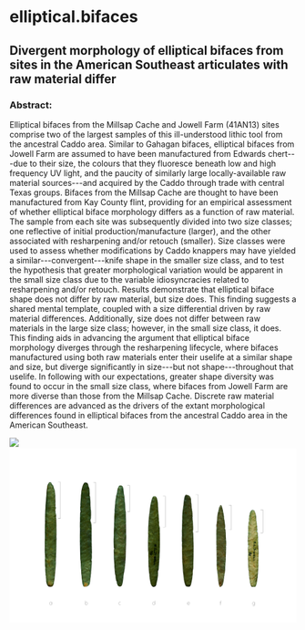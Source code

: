 # elliptical.bifaces

## Divergent morphology of elliptical bifaces from sites in the American Southeast articulates with raw material differ

### Abstract:

Elliptical bifaces from the Millsap Cache and Jowell Farm (41AN13) sites comprise two of the largest samples of this ill-understood lithic tool from the ancestral Caddo area. Similar to Gahagan bifaces, elliptical bifaces from Jowell Farm are assumed to have been manufactured from Edwards chert---due to their size, the colours that they fluoresce beneath low and high frequency UV light, and the paucity of similarly large locally-available raw material sources---and acquired by the Caddo through trade with central Texas groups. Bifaces from the Millsap Cache are thought to have been manufactured from Kay County flint, providing for an empirical assessment of whether elliptical biface morphology differs as a function of raw material. The sample from each site was subsequently divided into two size classes; one reflective of initial production/manufacture (larger), and the other associated with resharpening and/or retouch (smaller). Size classes were used to assess whether modifications by Caddo knappers may have yielded a similar---convergent---knife shape in the smaller size class, and to test the hypothesis that greater morphological variation would be apparent in the small size class due to the variable idiosyncracies related to resharpening and/or retouch. Results demonstrate that elliptical biface shape does not differ by raw material, but size does. This finding suggests a shared mental template, coupled with a size differential driven by raw material differences. Additionally, size does not differ between raw materials in the large size class; however, in the small size class, it does. This finding aids in advancing the argument that elliptical biface morphology diverges through the resharpening lifecycle, where bifaces manufactured using both raw materials enter their uselife at a similar shape and size, but diverge significantly in size---but not shape---throughout that uselife. In following with our expectations, greater shape diversity was found to occur in the small size class, where bifaces from Jowell Farm are more diverse than those from the Millsap Cache. Discrete raw material differences are advanced as the drivers of the extant morphological differences found in elliptical bifaces from the ancestral Caddo area in the American Southeast.

![](supp/images/map.png)
![](supp/images/ellipticalbifaces.jpg)
